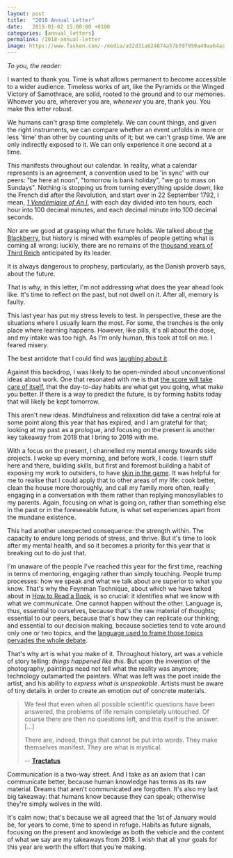 ```yaml
---
layout: post
title:  "2018 Annual Letter"
date:   2019-01-02 15:00:00 +0100
categories: [annual_letters]
permalink: /2018-annual-letter
image: https://www.fasken.com/-/media/a32d31a624674a57b397950a49aa64ac.ashx
---
```


  *To you, the reader:*

I wanted to thank you. Time is what allows permanent to become accessible to a wider audience. Timeless works of art, like the Pyramids or the Winged Victory of Samothrace, are solid, rooted to the ground and to our memories. Whoever you are, wherever you are, *whenever* you are, thank you. You make this letter robust.

We humans can't grasp time completely. We can count things, and given the right instruments, we can compare whether an event unfolds in more or less 'time' than other by counting units of it; but we can't grasp time. We are only indirectly exposed to it. We can only experience it one second at a time.

This manifests throughout our calendar. In reality, what a calendar represents is an agreement, a convention used to be 'in sync' with our peers: "be here at noon", "tomorrow is bank holiday", "we go to mass on Sundays". Nothing is stopping us from turning everything upside down, like the French did after the Revolution, and start over in 22 September 1792, I mean, [*1 Vendémiaire of An I*](https://en.wikipedia.org/wiki/French_Republican_calendar), with each day divided into ten hours, each hour into 100 decimal minutes, and each decimal minute into 100 decimal seconds.

Nor are we good at grasping what the future holds. We talked about [the Blackberry](/revolutions), but history is mined with examples of people getting what is coming all wrong: luckily, there are no remains of the [thousand years of Third Reich](https://en.wikipedia.org/wiki/Millennialism#Nazism) anticipated by its leader.

It is always dangerous to prophesy, particularly, as the Danish proverb says, about the future.

That is why, in this letter, I'm not addressing what does the year ahead look like. It's time to reflect on the past, but not dwell on it. After all, memory is faulty.

This last year has put my stress levels to test. In perspective, these are the situations where I usually learn the most. For some, the trenches is the only place where learning happens. However, like pills, it's all about the dose, and my intake was too high. As I'm only human, this took at toll on me. I feared misery.

The best antidote that I could find was [laughing about it](https://www.youtube.com/watch?v=-Jkwsu0UMk0).

Against this backdrop, I was likely to be open-minded about unconventional ideas about work. One that resonated with me is that [the score will take care of itself](https://www.amazon.com/Score-Takes-Care-Itself-Philosophy-ebook/dp/B002G54Y04), that the day-to-day habits are what get you going, what make you better. If there is a way to predict the future, is by forming habits today that will likely be kept tomorrow.

This aren't new ideas. Mindfulness and relaxation did take a central role at some point along this year that has expired, and I am grateful for that; looking at my past as a prologue, and focusing on the present is another key takeaway from 2018 that I bring to 2019 with me.

With a focus on the present, I channelled my mental energy towards side projects. I woke up every morning, and before work, I code. I learn stuff here and there, building skills, but first and foremost building a habit of exposing my work to outsiders, to have [skin in the game](/skin-in-the-game). It was helpful for me to realise that I could apply that to other areas of my life: cook better, clean the house more thoroughly, and call my family more often, really engaging in a conversation with them rather than replying monosyllables to my parents. Again, focusing on what is going on, rather than something else in the past or in the foreseeable future, is what set experiences apart from the mundane existence.

This had another unexpected consequence: the strength within. The capacity to endure long periods of stress, and thrive. But it's time to look after my mental health, and so it becomes a priority for this year that is breaking out to do just that.

I'm unaware of the people I've reached this year for the first time, reaching in terms of mentoring, engaging rather than simply touching. People trump processes: how we speak and what we talk about are superior to what you know. That's why the Feynman Technique, about which we have talked about in [How to Read a Book](/how-to-read-a-book), is so crucial: it identifies what we know with what we communicate. One cannot happen without the other. Language is, thus, essential to ourselves, because that's the raw material of thoughts; essential to our peers, because that's how they can replicate our thinking; and essential to our decision making, because societies tend to vote around only one or two topics, and the [language used to frame those topics pervades the whole debate](/politics-and-the-english-language).

That's why art is what you make of it. Throughout history, art was a vehicle of story telling: *things happened like this*. But upon the invention of the photography, paintings need not tell what the reality was anymore; technology outsmarted the painters. What was left was the poet inside the artist, and his ability to *express what is unspeakable*. Artists must be aware of tiny details in order to create an emotion out of concrete materials.

> We feel that even when all possible scientific questions have been answered, the problems of life remain completely untouched. Of course there are then no questions left, and this itself is the answer. [...]
>
> There are, indeed, things that cannot be put into words. They make themselves manifest. They are what is mystical.
>
> -- __[Tractatus](/tractatus-logico-philosophicus)__

Communication is a two-way street. And I take as an axiom that I can communicate better, because human knowledge has terms as its raw material. Dreams that aren't communicated are forgotten. It's also my last big takeaway: that humans know because they can speak; otherwise they're simply wolves in the wild.

It's calm now; that's because we all agreed that the 1st of January would be, for years to come, time to spend in refuge. Habits as future signals, focusing on the present and knowledge as both the vehicle and the content of what we say are my takeaways from 2018. I wish that all your goals for this year are worth the effort that you're making.
